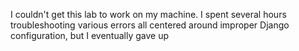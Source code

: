I couldn't get this lab to work on my machine. I spent several hours troubleshooting various errors all centered around improper Django configuration, but I eventually gave up
